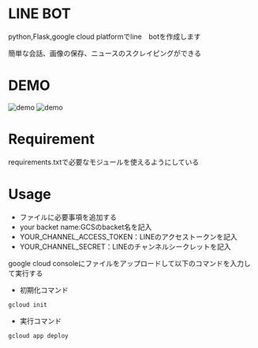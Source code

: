 # LINE BOT

python,Flask,google cloud platformでline　botを作成します

簡単な会話、画像の保存、ニュースのスクレイピングができる
 
# DEMO
![demo](https://user-images.githubusercontent.com/53184634/83309508-6e496100-a244-11ea-9cf2-458521b6d8c4.png)
![demo](https://user-images.githubusercontent.com/53184634/83309508-6e496100-a244-11ea-9cf2-458521b6d8c4.png)
# Requirement
 
requirements.txtで必要なモジュールを使えるようにしている

# Usage

- ファイルに必要事項を追加する
 - your backet name:GCSのbacket名を記入
 - YOUR_CHANNEL_ACCESS_TOKEN：LINEのアクセストークンを記入
 - YOUR_CHANNEL_SECRET：LINEのチャンネルシークレットを記入
 
google cloud consoleにファイルをアップロードして以下のコマンドを入力して実行する

- 初期化コマンド
```bash
gcloud init
```
- 実行コマンド
```bash
gcloud app deploy
```
